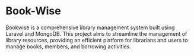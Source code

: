 # Book-Wise
Bookwise is a comprehensive library management system built using Laravel and MongoDB. This project aims to streamline the management of library resources, providing an efficient platform for librarians and users to manage books, members, and borrowing activities.
